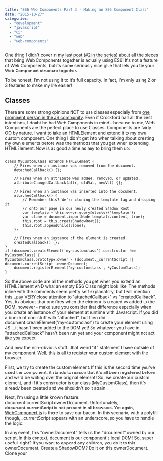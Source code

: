 ```yaml
---
title: "ES6 Web Components Part 3 - Making an ES6 Component Class"
date: "2015-10-27"
categories:
  - "development"
  - "javascript"
  - "ui"
  - "web"
  - "web-components"
---
```


One thing I didn't cover in [my last post (#2 in the series)](/blog/2015/10/26/es6-web-components-part-2-the-building-blocks/) about all the pieces that bring Web Components together is actually using ES6! It's not a feature of Web Components, but its some seriously nice glue that lets you tie your Web Component structure together.

To be honest, I'm not using it to it's full capacity. In fact, I'm only using 2 or 3 features to make my life easier!

## Classes

There are some strong opinions NOT to use classes especially from [one prominent person in the JS community](https://news.ycombinator.com/item?id=8999372). Even if Crockford had all the best intentions, I doubt he had Web Components in mind - because to me, Web Components are the perfect place to use Classes. Components are fairly OO by nature. I want to take an HTMLElement and extend it to my own custom component. One thing I didn't get into when talking about creating my own elements before was the methods that you get when extending HTMLElement. Now is as good a time as any to bring them up:

```

class MyCustomClass extends HTMLElement {
    // Fires when an instance was removed from the document.
    detachedCallback() {};

    // Fires when an attribute was added, removed, or updated.
    attributeChangedCallback(attr, oldVal, newVal) {};

    // Fires when an instance was inserted into the document.
    attachedCallback() {
        // Remember this? We're cloning the template tag and dropping it
        // onto our page in our newly created Shadow Root
        var template = this.owner.querySelector('template');
        var clone = document.importNode(template.content, true);
        this.root = this.createShadowRoot();
        this.root.appendChild(clone);
    };

    // Fires when an instance of the element is created.
    createdCallback() {};
}
if (document.createElement('my-customclass').constructor !== MyCustomClass) {
MyCustomClass.prototype.owner = (document._currentScript || document.currentScript).ownerDocument;
    document.registerElement('my-customclass', MyCustomClass);
}
```

So the above code are all the methods you get when you extend an HTMLElement AND what an empty ES6 Class might look like. The methods inline with the comments seem pretty self explanatory, but I will mention this...pay VERY close attention to "attachedCallback" vs "createdCallback". Yes, its obvious that one fires when the element is created vs added to the DOM, however - make sure you consider that difference especially when you create an instance of your element at runtime with Javascript. If you did a bunch of cool stuff with "attached", but then did document.createElement('my-customclass') to create your element using JS....it hasn't been added to the DOM yet! So whatever you have in "attachedCallback" hasn't been run yet and your component might not act like you expect!

And now the non-obvious stuff...that weird "if" statement I have outside of my component. Well, this is all to register your custom element with the browser.

First, we try to create the custom element. If this is the second time you've used the component, it stands to reason that it's all been registered before and we'd be writing over the original element! So, we create our custom element, and if it's constructor is our class (MyCustomClass), then it's already been created and we shouldn't so it again.

Next, I'm using a little known feature: document.currentScript.ownerDocument. Unfortunately, document.currentScript is not present in all browsers. Yet again, [WebComponent.js](http://webcomponents.org/polyfills/) is there to save our bacon. In this scenario, with a polyfill though, \_currentScript appears with an underscore, so you have to handle the logic.

In any event, this "ownerDocument" tells us the "document" owned by our script. In this context, document is our component's local DOM! So, super useful, right? If you want to append any children, you do it to this ownerDocument. Create a ShadowDOM? Do it on this ownerDocument. Clone your <template> content? Do it on this ownerDocument. Here, I've taken this "ownerDocument" and assigned it to the class's prototype so we can reference it on any instantiation of the class.

After all that, we can simply register the tag to the document, providing our custom class for how it should act.

In the end, we have a custom class with a few component lifecycle methods provided for us, as well as a way to create a brand new CUSTOM tag using that class for our custom features.

## Fat Arrows

Kind of a silly name. But it's easy to remember, because it literally is a fat arrow: => (as opposed to a skinny arrow (->).

Anyway, Fat Arrows help you manage scope. Scope can be a huge pain in the butt in Javascript. Before I got into this workflow with ES6 and Web Components, I was using a little trick when you instantiate your JS object, you can create a variable called "self". Since when you first instantiate your object, the variable "this" always refers to the newly instantiated object, by just assigning "var self = this;", you can always refer back to "self" even if you're in a completely different scope because you're off on a click handler or a timer.

I'd go into this more, but it's irrelevant. it's all out the window when you assign methods and properties to the underlying Object prototype and not the instance. And that's exactly what ES6 classes do. So how do we get around this, and control our scope?

That's where fat arrows come in to play. By using them, you're passing your outer "this" scope to whatever your arrow points at. Take an event listener for example:

```

this.myawesomeelement.addEventListener('click', event => this.onClick(event) );
```

With this, you can make a method on your class called "onClick" and when it's called, the scope of "this" is STILL the scope of your class. Without the fat arrow, when you tried to refer to "this" in "onClick", it would be in the scope of the event. There would be no way to refer back to your class!

To be honest, I like this a whole lot more than "var self = this" because it always felt like a weird kludge. Yay for ES6! The syntax of the fat arrow can be a little confusing as you try to apply it to different scenarios - expect to look up examples online for your use case as you get used to the syntax.

_[Next up in part 4: Some opinions, workflows, and project setup for ES6 Web Components...](/blog/2015/10/26/es6-web-components-part-4-project-setup-and-opinions/)_
